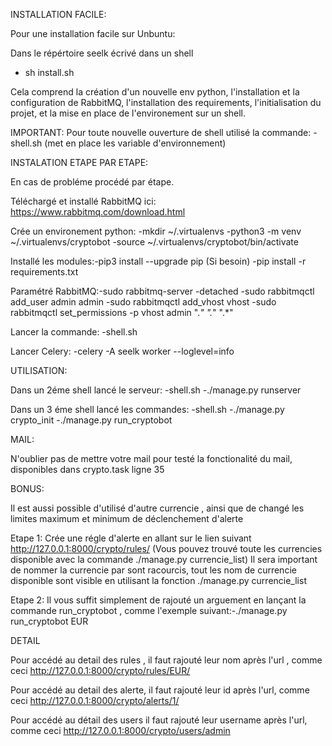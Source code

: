 INSTALLATION FACILE:

Pour une installation facile sur Unbuntu:

Dans le répértoire seelk écrivé dans un shell

- sh install.sh

Cela comprend la création d'un nouvelle env python, l'installation et la configuration de RabbitMQ, l'installation des requirements, l'initialisation du projet, et la mise en place de l'environement sur un shell.

IMPORTANT:
Pour toute nouvelle ouverture de shell utilisé la commande: -shell.sh (met en place les variable d'environnement)


INSTALATION ETAPE PAR ETAPE:

En cas de probléme procédé par étape.

Téléchargé et installé RabbitMQ ici: https://www.rabbitmq.com/download.html

Crée un environement python: -mkdir ~/.virtualenvs
                             -python3 -m venv ~/.virtualenvs/cryptobot
                             -source ~/.virtualenvs/cryptobot/bin/activate
                             
Installé les modules:-pip3 install --upgrade pip  (Si besoin)
                     -pip install -r requirements.txt

Paramétré RabbitMQ:-sudo rabbitmq-server -detached
                   -sudo rabbitmqctl add_user admin admin
                   -sudo rabbitmqctl add_vhost vhost
                   -sudo rabbitmqctl set_permissions -p vhost admin ".*" ".*" ".*"

Lancer la commande: -shell.sh

Lancer Celery: -celery -A seelk worker --loglevel=info


UTILISATION:

Dans un 2éme shell lancé le serveur: -shell.sh
                    -./manage.py runserver
                    
Dans un 3 éme shell lancé les commandes: -shell.sh
                                         -./manage.py crypto_init
                                         -./manage.py run_cryptobot
                                         
MAIL:

N'oublier pas de mettre votre mail pour testé la fonctionalité du mail, disponibles dans crypto.task ligne 35
     
     
BONUS:

Il est aussi possible d'utilisé d'autre currencie , ainsi que de changé les limites maximum et minimum de déclenchement d'alerte

Etape 1: Crée une régle d'alerte en allant sur le lien suivant http://127.0.0.1:8000/crypto/rules/ (Vous pouvez trouvé toute les currencies disponible avec la commande ./manage.py currencie_list)
Il sera important de nommer la currencie par sont racourcis, tout les nom de currencie disponible sont visible en utilisant la fonction ./manage.py currencie_list

Etape 2: Il vous suffit simplement de rajouté un arguement en lançant la commande run_cryptobot , comme l'exemple suivant:-./manage.py run_cryptobot EUR

DETAIL

Pour accédé au detail des rules , il faut rajouté leur nom après l'url , comme ceci http://127.0.0.1:8000/crypto/rules/EUR/

Pour accédé au detail des alerte, il faut rajouté leur id après l'url, comme ceci http://127.0.0.1:8000/crypto/alerts/1/

Pour accédé au détail des users il faut rajouté leur username après l'url, comme ceci http://127.0.0.1:8000/crypto/users/admin

